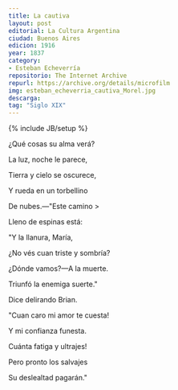 ```yaml
---
title: La cautiva
layout: post
editorial: La Cultura Argentina
ciudad: Buenos Aires
edicion: 1916
year: 1837
category:
- Esteban Echeverría 
repositorio: The Internet Archive
repurl: https://archive.org/details/microfilm
img: esteban_echeverria_cautiva_Morel.jpg
descarga:
tag: "Siglo XIX"
---
```

{% include JB/setup %}

¿Qué cosas su alma verá?
	
La luz, noche le parece,
	
Tierra y cielo se oscurece,
	
Y rueda en un torbellino
	
De nubes.—"Este camino >
	
Lleno de espinas está:
	
"Y la llanura, María,
	
¿No vés cuan triste y sombría?
	
¿Dónde vamos?—A la muerte.
	
Triunfó la enemiga suerte."
	
Dice delirando Brian.
	
"Cuan caro mi amor te cuesta!
	
Y mi confianza funesta.
	
Cuánta fatiga y ultrajes!
	
Pero pronto los salvajes
	
Su deslealtad pagarán."
